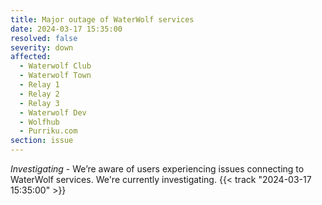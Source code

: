 ```yaml
---
title: Major outage of WaterWolf services
date: 2024-03-17 15:35:00
resolved: false
severity: down
affected:
  - Waterwolf Club
  - Waterwolf Town
  - Relay 1
  - Relay 2
  - Relay 3
  - Waterwolf Dev
  - Wolfhub
  - Purriku.com
section: issue
---
```


*Investigating* - We’re aware of users experiencing issues connecting to WaterWolf services. We're currently investigating.  {{< track "2024-03-17 15:35:00" >}}
